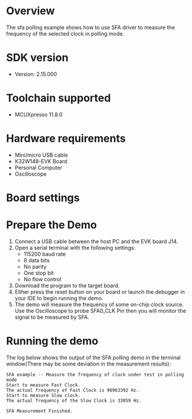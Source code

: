 Overview
========

The sfa polling example shows how to use SFA driver to measure the frequency of the selected
clock in polling mode.

SDK version
===========
- Version: 2.15.000

Toolchain supported
===================
- MCUXpresso  11.8.0

Hardware requirements
=====================
- Mini/micro USB cable
- K32W148-EVK Board
- Personal Computer
- Oscilloscope

Board settings
==============

Prepare the Demo
================
1.  Connect a USB cable between the host PC and the EVK board J14.
2.  Open a serial terminal with the following settings:
    - 115200 baud rate
    - 8 data bits
    - No parity
    - One stop bit
    - No flow control
3.  Download the program to the target board.
4.  Either press the reset button on your board or launch the debugger in your IDE to begin running the demo.
5.  The demo will measure the frequency of some on-chip clock source.
    Use the Oscilloscope to probe SFA0_CLK Pin then you will monitor the signal to be measured by SFA.

Running the demo
================
The log below shows the output of the SFA polling demo in the terminal window(There may be some deviation in the measurement results):
~~~~~~~~~~~~~~~~~~~~~~~~~~~~~~~~~~~
SFA example -- Measure the frequency of clock under test in polling mode
Start to measure Fast Clock.
The actual frequency of Fast Clock is 96963392 Hz.
Start to measure Slow clock.
The actual frequency of the Slow Clock is 33059 Hz.

SFA Measurement Finished.

~~~~~~~~~~~~~~~~~~~~~~~~~~~~~~~~~~~
